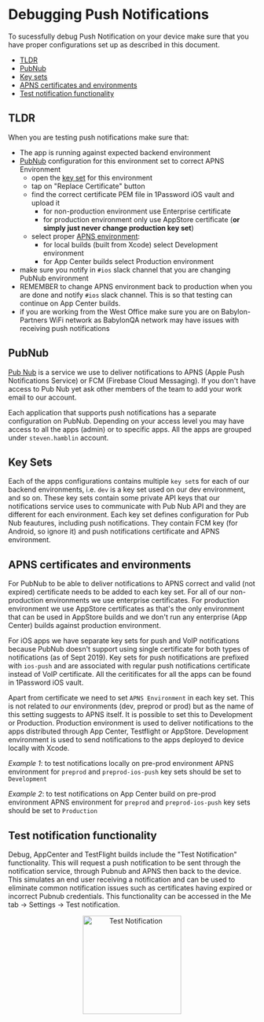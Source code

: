 # Debugging Push Notifications

To sucessfully debug Push Notification on your device make sure that you have proper configurations set up as described in this document.

- [TLDR](#tldr)
- [PubNub](#pubnub)
- [Key sets](#key-sets)
- [APNS certificates and environments](#apns-certificates-and-environments)
- [Test notification functionality](#test-notification-functionality)

## TLDR
When you are testing push notifications make sure that:

- The app is running against expected backend environment
- [PubNub](#pubnub) configuration for this environment set to correct APNS Environment
	- open the [key set](#key-sets) for this environment
	- tap on "Replace Certificate" button
	- find the correct certificate PEM file in 1Password iOS vault and upload it
		- for non-production environment use Enterprise certificate
		- for production environment only use AppStore certificate (**or simply just never change production key set**)
	- select proper [APNS environment](#apns-certificates-and-environments):
		- for local builds (built from Xcode) select Development environment
		- for App Center builds select Production environment
- make sure you notify in `#ios` slack channel that you are changing PubNub environment
- REMEMBER to change APNS environment back to production when you are done and notify `#ios` slack channel. This is so that testing can continue on App Center builds.
- if you are working from the West Office make sure you are on Babylon-Partners WiFi network as BabylonQA network may have issues with receiving push notifications

## PubNub

[Pub Nub](https://admin.pubnub.com/) is a service we use to deliver notifications to APNS (Apple Push Notifications Service) or FCM (Firebase Cloud Messaging). If you don't have access to Pub Nub yet ask other members of the team to add your work email to our account.

Each application that supports push notifications has a separate configuration on PubNub. Depending on your access level you may have access to all the apps (admin) or to specific apps. All the apps are grouped under `steven.hamblin` account.

## Key Sets

Each of the apps configurations contains multiple `key set`s for each of our backend environments, i.e. `dev` is a key set used on our dev environment, and so on. These key sets contain some private API keys that our notifications service uses to communicate with Pub Nub API and they are different for each environment. Each key set defines configuration for Pub Nub feautures, including push notifications. They contain FCM key (for Android, so ignore it) and push notifications certificate and APNS environment.

## APNS certificates and environments

For PubNub to be able to deliver notifications to APNS correct and valid (not expired) certificate needs to be added to each key set. For all of our non-production environments we use enterprise certificates. For production environment we use AppStore certificates as that's the only environment that can be used in AppStore builds and we don't run any enterprise (App Center) builds against production environment.

For iOS apps we have separate key sets for push and VoIP notifications because PubNub doesn't support using single certificate for both types of notifications (as of Sept 2019). Key sets for push notifications are prefixed with `ios-push` and are associated with regular push notifications certificate instead of VoIP certificate. All the ceritificates for all the apps can be found in 1Password iOS vault.

Apart from certificate we need to set `APNS Environment` in each key set. This is not related to _our_ environments (dev, preprod or prod) but as the name of this setting suggests to APNS itself. It is possible to set this to Development or Production. Production environment is used to deliver notifications to the apps distributed through App Center, Testflight or AppStore. Development environment is used to send notifications to the apps deployed to device locally with Xcode.

_Example 1_: to test notifications locally on pre-prod environment APNS environment for `preprod` and `preprod-ios-push` key sets should be set to `Development`

_Example 2_: to test notifications on App Center build on pre-prod environment APNS environment for `preprod` and `preprod-ios-push` key sets should be set to `Production`

## Test notification functionality

Debug, AppCenter and TestFlight builds include the "Test Notification" functionality. This will request a push notification to be sent through the notification service, through Pubnub and APNS then back to the device. This simulates an end user receiving a notification and can be used to eliminate common notification issues such as certificates having expired or incorrect Pubnub credentials.
This functionality can be accessed in the Me tab -> Settings -> Test notification.

<p align="center"><img src="Assets/test-notification-functionality.gif" alt="Test Notification" width="200"/></p>
